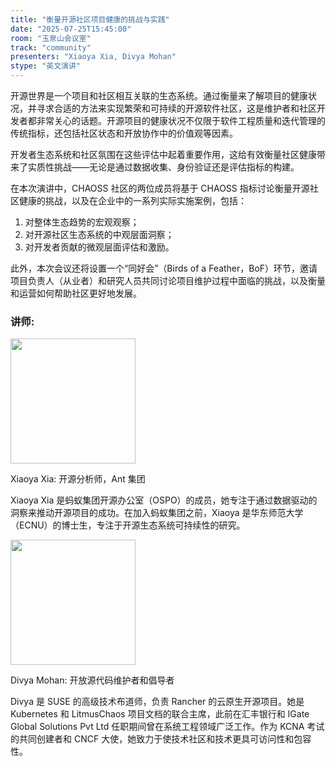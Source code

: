 ```yaml
---
title: "衡量开源社区项目健康的挑战与实践"
date: "2025-07-25T15:45:00"
room: "玉泉山会议室"
track: "community"
presenters: "Xiaoya Xia, Divya Mohan"
stype: "英文演讲"
---
```


开源世界是一个项目和社区相互关联的生态系统。通过衡量来了解项目的健康状况，并寻求合适的方法来实现繁荣和可持续的开源软件社区，这是维护者和社区开发者都非常关心的话题。开源项目的健康状况不仅限于软件工程质量和迭代管理的传统指标，还包括社区状态和开放协作中的价值观等因素。

开发者生态系统和社区氛围在这些评估中起着重要作用，这给有效衡量社区健康带来了实质性挑战——无论是通过数据收集、身份验证还是评估指标的构建。

在本次演讲中，CHAOSS 社区的两位成员将基于 CHAOSS 指标讨论衡量开源社区健康的挑战，以及在企业中的一系列实际实施案例，包括：
1. 对整体生态趋势的宏观观察；
2. 对开源社区生态系统的中观层面洞察；
3. 对开发者贡献的微观层面评估和激励。

此外，本次会议还将设置一个“同好会”（Birds of a Feather，BoF）环节，邀请项目负责人（从业者）和研究人员共同讨论项目维护过程中面临的挑战，以及衡量和运营如何帮助社区更好地发展。

### 讲师:

<img src="https://sessionize.com/image/e746-400o400o1-irRRfX45oHJUwig85uBoD.jpg" width="200" /><br/>

Xiaoya Xia: 开源分析师，Ant 集团

Xiaoya Xia 是蚂蚁集团开源办公室（OSPO）的成员，她专注于通过数据驱动的洞察来推动开源项目的成功。在加入蚂蚁集团之前，Xiaoya 是华东师范大学（ECNU）的博士生，专注于开源生态系统可持续性的研究。

<img src="https://sessionize.com/image/8870-400o400o1-PDR3hsSKRCfWb1Fbh3WVdT.jpg" width="200" /><br/>

Divya Mohan: 开放源代码维护者和倡导者

Divya 是 SUSE 的高级技术布道师，负责 Rancher 的云原生开源项目。她是 Kubernetes 和 LitmusChaos 项目文档的联合主席，此前在汇丰银行和 IGate Global Solutions Pvt Ltd 任职期间曾在系统工程领域广泛工作。作为 KCNA 考试的共同创建者和 CNCF 大使，她致力于使技术社区和技术更具可访问性和包容性。